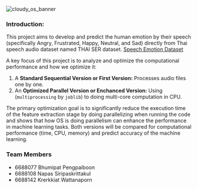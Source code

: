 ![cloudy_os_banner](https://github.com/user-attachments/assets/02676383-5ea1-4d2a-b018-a3e1c3b767df)
### Introduction:

This project aims to develop and predict the human emotion by their speech (specifically Angry, Frustrated, Happy, Neutral, and Sad) directly from Thai speech audio dataset named THAI SER dataset. [Speech Emotion Dataset](https://airesearch.in.th/releases/speech-emotion-dataset)

A key focus of this project is to analyze and optimize the computational performance and how we optimize it:
1. A **Standard Sequential Version or First Version:** Processes audio files one by one.
2. An **Optimized Parallel Version or Enchanced Version:** Using (`multiprocessing` by `joblib`) to doing multi-core computation in CPU.

The primary optimization goal is to significantly reduce the execution time of the feature extraction stage by doing parallelizing when running the code and shows that how OS is doing parallelism can enhance the performance in machine learning tasks. Both versions will be compared for computational performance (time, CPU, memory) and predict accuracy of the machine learning.

### Team Members
* 6688077 Bhumipat Pengpaiboon
* 6688108 Napas Siripaskrittakul
* 6688142 Krerkkiat Wattanaporn
